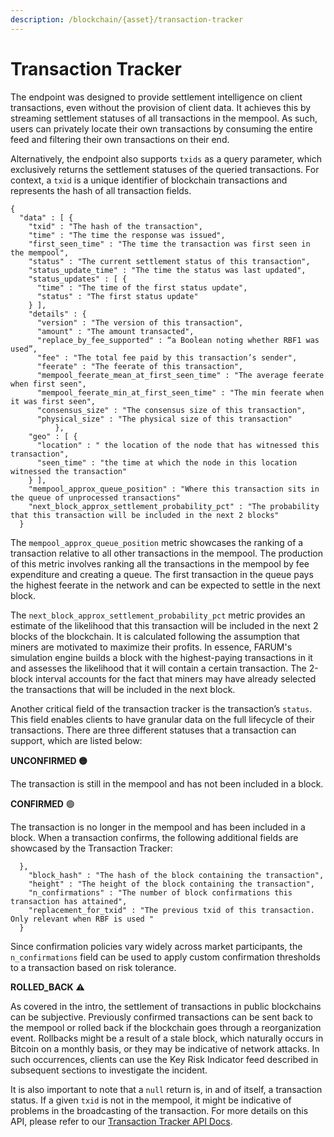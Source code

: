 ```yaml
---
description: /blockchain/{asset}/transaction-tracker
---
```


# Transaction Tracker

The endpoint was designed to provide settlement intelligence on client transactions, even without the provision of client data. It achieves this by streaming settlement statuses of all transactions in the mempool. As such, users can privately locate their own transactions by consuming the entire feed and filtering their own transactions on their end.

Alternatively, the endpoint also supports `txids` as a query parameter, which exclusively returns the settlement statuses of the queried transactions. For context, a `txid` is a unique identifier of blockchain transactions and represents the hash of all transaction fields.

```
{
  "data" : [ {
    "txid" : "The hash of the transaction",
    "time" : "The time the response was issued",
    "first_seen_time" : "The time the transaction was first seen in the mempool",
    "status" : "The current settlement status of this transaction",
    "status_update_time" : "The time the status was last updated",
    "status_updates" : [ {
      "time" : "The time of the first status update",
      "status" : "The first status update"
    } ],
    "details" : {
      "version" : "The version of this transaction",
      "amount" : "The amount transacted",
      "replace_by_fee_supported" : “a Boolean noting whether RBF1 was used”,
      "fee" : "The total fee paid by this transaction’s sender",
      "feerate" : "The feerate of this transaction",
      "mempool_feerate_mean_at_first_seen_time" : "The average feerate when first seen",
      "mempool_feerate_min_at_first_seen_time" : "The min feerate when it was first seen",
      "consensus_size" : "The consensus size of this transaction",
      "physical_size" : "The physical size of this transaction"
          },
    "geo" : [ {
      "location" : " the location of the node that has witnessed this transaction",
      "seen_time" : "the time at which the node in this location witnessed the transaction"
    } ],
    "mempool_approx_queue_position" : "Where this transaction sits in the queue of unprocessed transactions"
    "next_block_approx_settlement_probability_pct" : "The probability that this transaction will be included in the next 2 blocks"
  }

```

The `mempool_approx_queue_position` metric showcases the ranking of a transaction relative to all other transactions in the mempool. The production of this metric involves ranking all the transactions in the mempool by fee expenditure and creating a queue. The first transaction in the queue pays the highest feerate in the network and can be expected to settle in the next block.&#x20;

The `next_block_approx_settlement_probability_pct` metric provides an estimate of the likelihood that this transaction will be included in the next 2 blocks of the blockchain. It is calculated following the assumption that miners are motivated to maximize their profits. In essence, FARUM's simulation engine builds a block with the highest-paying transactions in it and assesses the likelihood that it will contain a certain transaction. The 2-block interval accounts for the fact that miners may have already selected the transactions that will be included in the next block.

Another critical field of the transaction tracker is the transaction’s `status`. This field enables clients to have granular data on the full lifecycle of their transactions. There are three different statuses that a transaction can support, which are listed below:

**UNCONFIRMED 🟡**

The transaction is still in the mempool and has not been included in a block.

**CONFIRMED** 🟢

The transaction is no longer in the mempool and has been included in a block. When a transaction confirms, the following additional fields are showcased by the Transaction Tracker:

```
  },
    "block_hash" : "The hash of the block containing the transaction",
    "height" : "The height of the block containing the transaction",
    "n_confirmations" : "The number of block confirmations this transaction has attained",
    "replacement_for_txid" : "The previous txid of this transaction. Only relevant when RBF is used "
  }
```

Since confirmation policies vary widely across market participants, the `n_confirmations` field can be used to apply custom confirmation thresholds to a transaction based on risk tolerance.

**ROLLED\_BACK** ⚠️

As covered in the intro, the settlement of transactions in public blockchains can be subjective. Previously confirmed transactions can be sent back to the mempool or rolled back if the blockchain goes through a reorganization event. Rollbacks might be a result of a stale block, which naturally occurs in Bitcoin on a monthly basis, or they may be indicative of network attacks. In such occurrences, clients can use the Key Risk Indicator feed described in subsequent sections to investigate the incident.

It is also important to note that a `null` return is, in and of itself, a transaction status. If a given `txid` is not in the mempool, it might be indicative of problems in the broadcasting of the transaction. For more details on this API, please refer to our [Transaction Tracker API Docs](https://docs.coinmetrics.io/api/v4#operation/getTransactionTracker).

